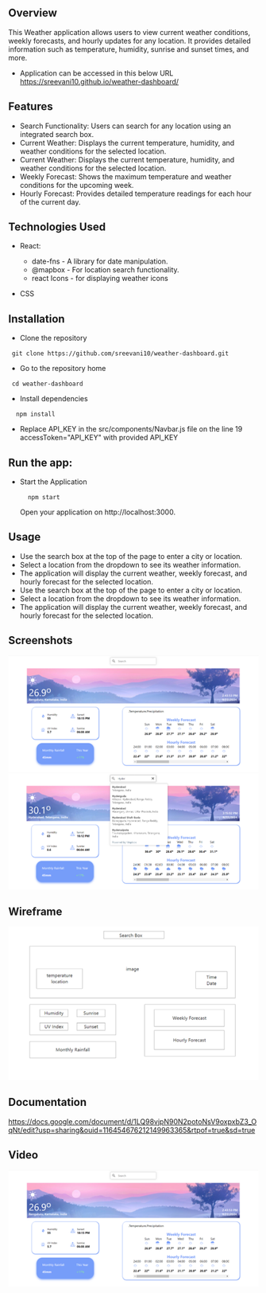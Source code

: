 ## Overview

This Weather application allows users to view current weather conditions, weekly forecasts, and hourly updates for any location. It provides detailed information such as temperature, humidity, sunrise and sunset times, and more.

- Application can be accessed in this below URL 
https://sreevani10.github.io/weather-dashboard/

## Features

- Search Functionality: Users can search for any location using an integrated search box.
- Current Weather: Displays the current temperature, humidity, and weather conditions for the selected location.
- Current Weather: Displays the current temperature, humidity, and weather conditions for the selected location.
- Weekly Forecast: Shows the maximum temperature and weather conditions for the upcoming week.
- Hourly Forecast: Provides detailed temperature readings for each hour of the current day.

## Technologies Used

- React:

  - date-fns - A library for date manipulation.
  - @mapbox - For location search functionality.
  - react Icons - for displaying weather icons

- CSS

## Installation

- Clone the repository
<pre><code> git clone https://github.com/sreevani10/weather-dashboard.git</code></pre>
- Go to the repository home<br/>
<pre><code> cd weather-dashboard</code></pre>
- Install dependencies<br/>
<pre> <code> npm install </code></pre>
- Replace API_KEY in the src/components/Navbar.js file on the line 19 accessToken="API_KEY" with provided API_KEY<br/>

## Run the app:

- Start the Application
  <pre> <code> npm start </code></pre>
  Open your application on http://localhost:3000.

## Usage

- Use the search box at the top of the page to enter a city or location.
- Select a location from the dropdown to see its weather information.
- The application will display the current weather, weekly forecast, and hourly forecast for the selected location.
- Use the search box at the top of the page to enter a city or location.
- Select a location from the dropdown to see its weather information.
- The application will display the current weather, weekly forecast, and hourly forecast for the selected location.

## Screenshots

![alt text](https://github.com/sreevani10/weather-dashboard/blob/main/public/screenshots/WeatherDashboard_HomeScreen.png)
<br/>
![alt text](https://github.com/sreevani10/weather-dashboard/blob/main/public/screenshots/WeatherDashboard_SearchLocationScreen.png)

## Wireframe

![alt text](https://github.com/sreevani10/weather-dashboard/blob/main/public/screenshots/WeatherDashboard_Wireframe.png)

## Documentation

https://docs.google.com/document/d/1LQ98vjpN90N2potoNsV9oxpxbZ3_OqNt/edit?usp=sharing&ouid=116454676212149963365&rtpof=true&sd=true

## Video

[![Watch the video](https://github.com/sreevani10/weather-dashboard/blob/main/public/screenshots/WeatherDashboard_HomeScreen.png)](https://github.com/sreevani10/weather-dashboard/blob/main/public/screenshots/WeatherDashboardVideo.mp4)
